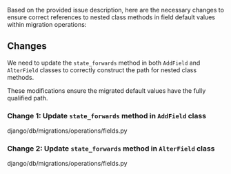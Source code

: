 Based on the provided issue description, here are the necessary changes to ensure correct references to nested class methods in field default values within migration operations:

## Changes

We need to update the `state_forwards` method in both `AddField` and `AlterField` classes to correctly construct the path for nested class methods.

These modifications ensure the migrated default values have the fully qualified path.

### Change 1: Update `state_forwards` method in `AddField` class

<change>
<file change-number-for-this-file="1">django/db/migrations/operations/fields.py</file>
<original line-count="14" no-ellipsis="true"><![CDATA[
    def state_forwards(self, app_label, state):
        state.add_field(
            app_label,
            self.model_name_lower,
            self.name,
            self.field,
            self.preserve_default,
        )
]]></original>
<modified no-ellipsis="true"><![CDATA[
    def state_forwards(self, app_label, state):
        # Adjust default value reference for nested class methods
        model_state = state.models[app_label, self.model_name_lower]
        field = self.field
        if callable(field.default):
            default_path = f"{app_label}.models.{self.model_name}.{field.default.__qualname__}"
            field = field.clone()
            field.default = default_path
        state.add_field(
            app_label,
            self.model_name_lower,
            self.name,
            field,
            self.preserve_default,
        )
]]></modified>
</change>

### Change 2: Update `state_forwards` method in `AlterField` class

<change>
<file change-number-for-this-file="2">django/db/migrations/operations/fields.py</file>
<original line-count="14" no-ellipsis="true"><![CDATA[
    def state_forwards(self, app_label, state):
        state.alter_field(
            app_label,
            self.model_name_lower,
            self.name,
            self.field,
            self.preserve_default,
        )
]]></original>
<modified no-ellipsis="true"><![CDATA[
    def state_forwards(self, app_label, state):
        # Adjust default value reference for nested class methods
        model_state = state.models[app_label, self.model_name_lower]
        field = self.field
        if callable(field.default):
            default_path = f"{app_label}.models.{self.model_name}.{field.default.__qualname__}"
            field = field.clone()
            field.default = default_path
        state.alter_field(
            app_label,
            self.model_name_lower,
            self.name,
            field,
            self.preserve_default,
        )
]]></modified>
</change>
